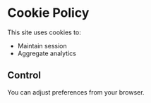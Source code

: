 # Cookie Policy

This site uses cookies to:
- Maintain session
- Aggregate analytics

## Control
You can adjust preferences from your browser.
